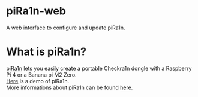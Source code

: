 # piRa1n-web
A web interface to configure and update piRa1n.

# What is piRa1n?
[piRa1n](https://github.com/raspberryenvoie/piRa1n) lets you easily create a portable Checkra1n dongle with a Raspberry Pi 4 or a Banana pi M2 Zero.\
[Here](https://youtu.be/lqGb8SG-VII) is a demo of piRa1n.\
More informations about piRa1n can be found [here](https://github.com/raspberryenvoie/piRa1n).
